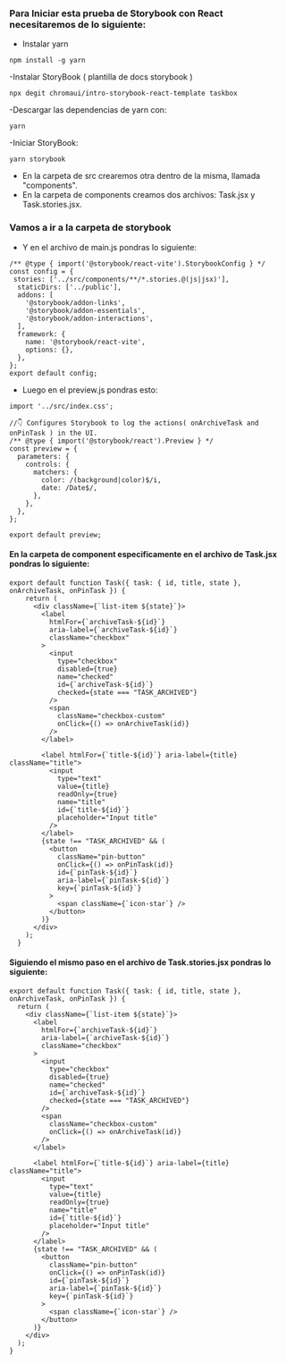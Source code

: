 ### Para Iniciar esta prueba de Storybook con React necesitaremos de lo siguiente:

- Instalar yarn 
````
npm install -g yarn
````
-Instalar StoryBook ( plantilla de docs storybook )
````
npx degit chromaui/intro-storybook-react-template taskbox
````
-Descargar las dependencias de yarn con:
````
yarn
````
-Iniciar StoryBook:
````
yarn storybook
````
- En la carpeta de src crearemos otra dentro de la misma, llamada "components".
- En la carpeta de components creamos dos archivos: Task.jsx y Task.stories.jsx.
### Vamos a ir a la carpeta de storybook
- Y en el archivo de main.js pondras lo siguiente:

 ````
/** @type { import('@storybook/react-vite').StorybookConfig } */
const config = {
  stories: ['../src/components/**/*.stories.@(js|jsx)'],
   staticDirs: ['../public'],
   addons: [
     '@storybook/addon-links',
     '@storybook/addon-essentials',
     '@storybook/addon-interactions',
   ],
   framework: {
     name: '@storybook/react-vite',
     options: {},
   },
 };
 export default config;
````
- Luego en el preview.js pondras esto:

````
import '../src/index.css';

//👇 Configures Storybook to log the actions( onArchiveTask and onPinTask ) in the UI.
/** @type { import('@storybook/react').Preview } */
const preview = {
  parameters: {
    controls: {
      matchers: {
        color: /(background|color)$/i,
        date: /Date$/,
      },
    },
  },
};

export default preview;

````

####  En la carpeta de component especificamente en el archivo de Task.jsx pondras lo siguiente:

````
export default function Task({ task: { id, title, state }, onArchiveTask, onPinTask }) {
    return (
      <div className={`list-item ${state}`}>
        <label
          htmlFor={`archiveTask-${id}`}
          aria-label={`archiveTask-${id}`}
          className="checkbox"
        >
          <input
            type="checkbox"
            disabled={true}
            name="checked"
            id={`archiveTask-${id}`}
            checked={state === "TASK_ARCHIVED"}
          />
          <span
            className="checkbox-custom"
            onClick={() => onArchiveTask(id)}
          />
        </label>
  
        <label htmlFor={`title-${id}`} aria-label={title} className="title">
          <input
            type="text"
            value={title}
            readOnly={true}
            name="title"
            id={`title-${id}`}
            placeholder="Input title"
          />
        </label>
        {state !== "TASK_ARCHIVED" && (
          <button
            className="pin-button"
            onClick={() => onPinTask(id)}
            id={`pinTask-${id}`}
            aria-label={`pinTask-${id}`}
            key={`pinTask-${id}`}
          >
            <span className={`icon-star`} />
          </button>
        )}
      </div>
    );
  }
  ````
  ####  Siguiendo el mismo paso en el archivo de Task.stories.jsx pondras lo siguiente:

  ````
  export default function Task({ task: { id, title, state }, onArchiveTask, onPinTask }) {
    return (
      <div className={`list-item ${state}`}>
        <label
          htmlFor={`archiveTask-${id}`}
          aria-label={`archiveTask-${id}`}
          className="checkbox"
        >
          <input
            type="checkbox"
            disabled={true}
            name="checked"
            id={`archiveTask-${id}`}
            checked={state === "TASK_ARCHIVED"}
          />
          <span
            className="checkbox-custom"
            onClick={() => onArchiveTask(id)}
          />
        </label>
  
        <label htmlFor={`title-${id}`} aria-label={title} className="title">
          <input
            type="text"
            value={title}
            readOnly={true}
            name="title"
            id={`title-${id}`}
            placeholder="Input title"
          />
        </label>
        {state !== "TASK_ARCHIVED" && (
          <button
            className="pin-button"
            onClick={() => onPinTask(id)}
            id={`pinTask-${id}`}
            aria-label={`pinTask-${id}`}
            key={`pinTask-${id}`}
          >
            <span className={`icon-star`} />
          </button>
        )}
      </div>
    );
  }
  ````
